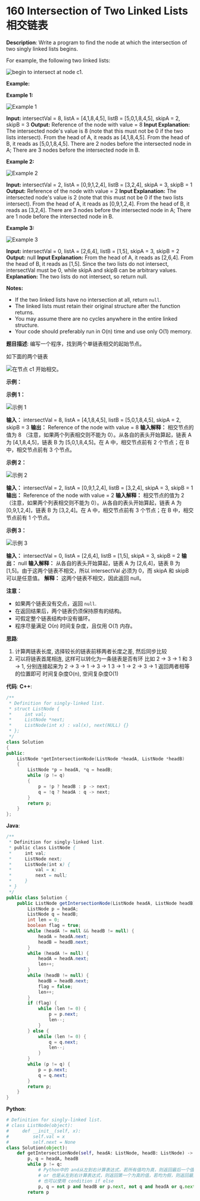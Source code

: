 # 160 Intersection of Two Linked Lists 相交链表

__Description__:
Write a program to find the node at which the intersection of two singly linked lists begins.

For example, the following two linked lists:

![begin to intersect at node c1.](https://assets.leetcode.com/uploads/2021/03/05/160_statement.png)

**Example:**

**Example 1:**

![Example 1](https://assets.leetcode.com/uploads/2021/03/05/160_example_1_1.png)

**Input:** intersectVal = 8, listA = [4,1,8,4,5], listB = [5,0,1,8,4,5], skipA = 2, skipB = 3
**Output:** Reference of the node with value = 8
**Input Explanation:** The intersected node's value is 8 (note that this must not be 0 if the two lists intersect). From the head of A, it reads as [4,1,8,4,5]. From the head of B, it reads as [5,0,1,8,4,5]. There are 2 nodes before the intersected node in A; There are 3 nodes before the intersected node in B.

**Example 2:**

![Example 2](https://assets.leetcode.com/uploads/2021/03/05/160_example_2.png)

**Input:** intersectVal = 2, listA = [0,9,1,2,4], listB = [3,2,4], skipA = 3, skipB = 1
**Output:** Reference of the node with value = 2
**Input Explanation:** The intersected node's value is 2 (note that this must not be 0 if the two lists intersect). From the head of A, it reads as [0,9,1,2,4]. From the head of B, it reads as [3,2,4]. There are 3 nodes before the intersected node in A; There are 1 node before the intersected node in B.

**Example 3:**

![Example 3](https://assets.leetcode.com/uploads/2021/03/05/160_example_3.png)

**Input:** intersectVal = 0, listA = [2,6,4], listB = [1,5], skipA = 3, skipB = 2
**Output:** null
**Input Explanation:** From the head of A, it reads as [2,6,4]. From the head of B, it reads as [1,5]. Since the two lists do not intersect, intersectVal must be 0, while skipA and skipB can be arbitrary values.
**Explanation:** The two lists do not intersect, so return null.

**Notes:**

* If the two linked lists have no intersection at all, return `null`.
* The linked lists must retain their original structure after the function returns.
* You may assume there are no cycles anywhere in the entire linked structure.
* Your code should preferably run in O(n) time and use only O(1) memory.

__题目描述__:
编写一个程序，找到两个单链表相交的起始节点。

如下面的两个链表

![在节点 c1 开始相交。](https://assets.leetcode.com/uploads/2021/03/05/160_statement.png)

**示例：**

**示例 1：**

![示例 1](https://assets.leetcode.com/uploads/2021/03/05/160_example_1_1.png)

**输入：**
intersectVal = 8, listA = [4,1,8,4,5], listB = [5,0,1,8,4,5], skipA = 2, skipB = 3
**输出：**
Reference of the node with value = 8
**输入解释：**
相交节点的值为 8 （注意，如果两个列表相交则不能为 0）。从各自的表头开始算起，链表 A 为 [4,1,8,4,5]，链表 B 为 [5,0,1,8,4,5]。在 A 中，相交节点前有 2 个节点；在 B 中，相交节点前有 3 个节点。

**示例 2：**

![示例 2](https://assets.leetcode.com/uploads/2021/03/05/160_example_2.png)

**输入：**
intersectVal = 2, listA = [0,9,1,2,4], listB = [3,2,4], skipA = 3, skipB = 1
**输出：**
Reference of the node with value = 2
**输入解释：**
相交节点的值为 2 （注意，如果两个列表相交则不能为 0）。从各自的表头开始算起，链表 A 为 [0,9,1,2,4]，链表 B 为 [3,2,4]。在 A 中，相交节点前有 3 个节点；在 B 中，相交节点前有 1 个节点。

**示例 3：**

![示例 3](https://assets.leetcode.com/uploads/2021/03/05/160_example_3.png)

**输入：**
intersectVal = 0, listA = [2,6,4], listB = [1,5], skipA = 3, skipB = 2
**输出：**
null
**输入解释：**
从各自的表头开始算起，链表 A 为 [2,6,4]，链表 B 为 [1,5]。由于这两个链表不相交，所以 intersectVal 必须为 0，而 skipA 和 skipB 可以是任意值。
**解释：**
这两个链表不相交，因此返回 null。

**注意：**

* 如果两个链表没有交点，返回 `null`.
* 在返回结果后，两个链表仍须保持原有的结构。
* 可假定整个链表结构中没有循环。
* 程序尽量满足 O(*n*) 时间复杂度，且仅用 O(*1*) 内存。

__思路__:

1. 计算两链表长度, 选择较长的链表前移两者长度之差, 然后同步比较
2. 可以将链表首尾相连, 这样可以转化为一条链表是否有环
比如 2 -> 3 -> 1 和 3 -> 1, 分别连接起来为
2 -> 3 -> 1 -> 3 -> 1
3 -> 1 -> 2 -> 3 -> 1
返回两者相等的位置即可
时间复杂度O(n), 空间复杂度O(1)

__代码__:
__C++__:

```C++
/**
 * Definition for singly-linked list.
 * struct ListNode {
 *     int val;
 *     ListNode *next;
 *     ListNode(int x) : val(x), next(NULL) {}
 * };
 */
class Solution 
{
public:
    ListNode *getIntersectionNode(ListNode *headA, ListNode *headB) 
    {
        ListNode *p = headA, *q = headB;
        while (p != q) 
        {
            p = !p ? headB : p -> next;
            q = !q ? headA : q -> next;
        }
        return p;
    }
};
```

__Java__:

```Java
/**
 * Definition for singly-linked list.
 * public class ListNode {
 *     int val;
 *     ListNode next;
 *     ListNode(int x) {
 *         val = x;
 *         next = null;
 *     }
 * }
 */
public class Solution {
    public ListNode getIntersectionNode(ListNode headA, ListNode headB) {
        ListNode p = headA;
        ListNode q = headB;
        int len = 0;
        boolean flag = true;
        while (headA != null && headB != null) {
            headA = headA.next;
            headB = headB.next;
        }
        while (headA != null) {
            headA = headA.next;
            len++;
        }
        while (headB != null) {
            headB = headB.next;
            flag = false;
            len++;
        }
        if (flag) {
            while (len != 0) {
                p = p.next;
                len--;
            }
        } else {
            while (len != 0) {
                q = q.next;
                len--;
            }
        }
        while (p != q) {
            p = p.next;
            q = q.next;
        }
        return p;
    }
}
```

__Python__:

```Python
# Definition for singly-linked list.
# class ListNode(object):
#     def __init__(self, x):
#         self.val = x
#         self.next = None
class Solution(object):
    def getIntersectionNode(self, headA: ListNode, headB: ListNode) -> ListNode:
        p, q = headA, headB
        while p != q:
            # Python中的 and从左到右计算表达式，若所有值均为真，则返回最后一个值，若存在假，返回第一个假值。
            # or 也是从左到右计算表达式，则返回第一个为真的值，若均为假，则返回最后一个值。
            # 也可以使用 condition if else
            p, q = not p and headB or p.next, not q and headA or q.next
        return p
```
